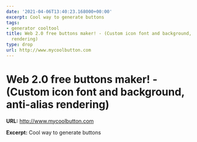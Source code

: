 ```yaml
---
date: '2021-04-06T13:40:23.168000+00:00'
excerpt: Cool way to generate buttons
tags:
- generator cooltool
title: Web 2.0 free buttons maker! - (Custom icon font and background, anti-alias
  rendering)
type: drop
url: http://www.mycoolbutton.com
---
```


# Web 2.0 free buttons maker! - (Custom icon font and background, anti-alias rendering)

**URL:** http://www.mycoolbutton.com

**Excerpt:** Cool way to generate buttons
